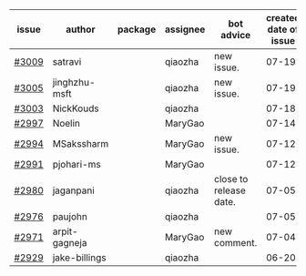 | issue | author | package | assignee | bot advice | created date of issue | target release date | date from target |
| ------ | ------ | ------ | ------ | ------ | ------ | ------ | :-----: |
| [#3009](https://github.com/Azure/sdk-release-request/issues/3009) | satravi |  | qiaozha | new issue. | 07-19 | 07-27 |  |
| [#3005](https://github.com/Azure/sdk-release-request/issues/3005) | jinghzhu-msft |  | qiaozha | new issue. | 07-19 | 08-08 |  |
| [#3003](https://github.com/Azure/sdk-release-request/issues/3003) | NickKouds |  | qiaozha |  | 07-18 | 07-25 |  |
| [#2997](https://github.com/Azure/sdk-release-request/issues/2997) | Noelin |  | MaryGao |  | 07-14 | 08-01 |  |
| [#2994](https://github.com/Azure/sdk-release-request/issues/2994) | MSakssharm |  | MaryGao | new issue. | 07-12 | 07-26 |  |
| [#2991](https://github.com/Azure/sdk-release-request/issues/2991) | pjohari-ms |  | MaryGao |  | 07-12 | 07-25 |  |
| [#2980](https://github.com/Azure/sdk-release-request/issues/2980) | jaganpani |  | qiaozha | close to release date.  | 07-05 | 07-19 | -1 |
| [#2976](https://github.com/Azure/sdk-release-request/issues/2976) | paujohn |  | qiaozha |  | 07-05 | 07-08 |  |
| [#2971](https://github.com/Azure/sdk-release-request/issues/2971) | arpit-gagneja |  | MaryGao | new comment. | 07-04 | 09-30 |  |
| [#2929](https://github.com/Azure/sdk-release-request/issues/2929) | jake-billings |  | qiaozha |  | 06-20 | 07-08 |  |
